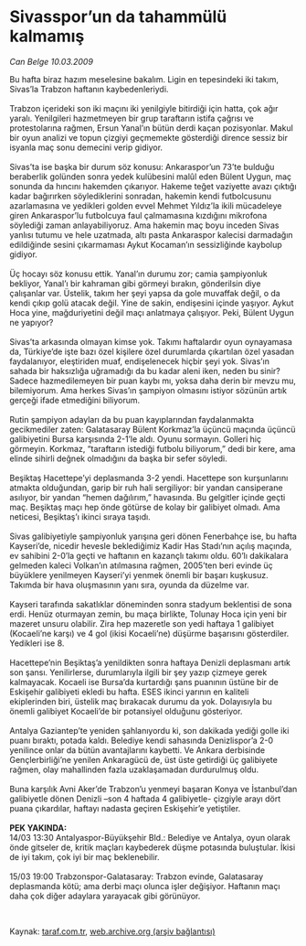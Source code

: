 # Sivasspor’un da tahammülü kalmamış

*Can Belge 10.03.2009*

<div class="taraf_structure_2col_1zq">
<div class="margen_n">



 <p>Bu hafta biraz hazım meselesine bakalım. Ligin en tepesindeki iki takım, Sivas’la Trabzon haftanın kaybedenleriydi. <br/><br/>Trabzon içerideki son iki maçını iki yenilgiyle bitirdiği için hatta, çok ağır yaralı. Yenilgileri hazmetmeyen bir grup taraftarın istifa çağrısı ve protestolarına rağmen, Ersun Yanal’ın bütün derdi kaçan pozisyonlar. Makul bir oyun analizi ve topun çizgiyi geçmemekte gösterdiği dirence sessiz bir isyanla maç sonu demecini verip gidiyor. <br/><br/>Sivas’ta ise başka bir durum söz konusu: Ankaraspor’un 73’te bulduğu beraberlik golünden sonra yedek kulübesini malûl eden Bülent Uygun, maç sonunda da hıncını hakemden çıkarıyor. Hakeme teğet vaziyette avazı çıktığı kadar bağırırken söylediklerini sonradan, hakemin kendi futbolcusunu azarlamasına ve yedikleri golden evvel Mehmet Yıldız’la ikili mücadeleye giren Ankaraspor’lu futbolcuya faul çalmamasına kızdığını mikrofona söylediği zaman anlayabiliyoruz. Ama hakemin maç boyu inceden Sivas yanlısı tutumu ve hele uzatmada, altı pasta Ankaraspor kalecisi darmadağın edildiğinde sesini çıkarmaması Aykut Kocaman’ın sessizliğinde kaybolup gidiyor. <br/><br/>Üç hocayı söz konusu ettik. Yanal’ın durumu zor; camia şampiyonluk bekliyor, Yanal’ı bir kahraman gibi görmeyi bırakın, gönderilsin diye çalışanlar var. Üstelik, takım her şeyi yapsa da gole muvaffak değil, o da kendi çıkıp golü atacak değil. Yine de sakin, endişesini içinde yaşıyor. Aykut Hoca yine, mağduriyetini değil maçı anlatmaya çalışıyor. Peki, Bülent Uygun ne yapıyor? <br/><br/>Sivas’ta arkasında olmayan kimse yok. Takımı haftalardır oyun oynayamasa da, Türkiye’de işte bazı özel kişilere özel durumlarda çıkartılan özel yasadan faydalanıyor, eleştiriden muaf, endişelenecek hiçbir şeyi yok. Sivas’ın sahada bir haksızlığa uğramadığı da bu kadar aleni iken, neden bu sinir? Sadece hazmedilemeyen bir puan kaybı mı, yoksa daha derin bir mevzu mu, bilemiyorum. Ama herkes Sivas’ın şampiyon olmasını istiyor sözünün artık gerçeği ifade etmediğini biliyorum. <br/><br/>Rutin şampiyon adayları da bu puan kayıplarından faydalanmakta gecikmediler zaten: Galatasaray Bülent Korkmaz’la üçüncü maçında üçüncü galibiyetini Bursa karşısında 2-1’le aldı. Oyunu sormayın. Golleri hiç görmeyin. Korkmaz, “taraftarın istediği futbolu biliyorum,” dedi bir kere, ama elinde sihirli değnek olmadığını da başka bir sefer söyledi. <br/><br/>Beşiktaş Hacettepe’yi deplasmanda 3-2 yendi. Hacettepe son kurşunlarını atmakta olduğundan, garip bir ruh hali sergiliyor: bir yandan cansiperane asılıyor, bir yandan “hemen dağılırım,” havasında. Bu gelgitler içinde geçti maç. Beşiktaş maçı hep önde götürse de kolay bir galibiyet olmadı. Ama neticesi, Beşiktaş’ı ikinci sıraya taşıdı. <br/><br/>Sivas galibiyetiyle şampiyonluk yarışına geri dönen Fenerbahçe ise, bu hafta Kayseri’de, nicedir hevesle beklediğimiz Kadir Has Stadı’nın açılış maçında, ev sahibini 2-0’la geçti ve haftanın en kazançlı takımı oldu. 60’lı dakikalara gelmeden kaleci Volkan’ın atılmasına rağmen, 2005’ten beri evinde üç büyüklere yenilmeyen Kayseri’yi yenmek önemli bir başarı kuşkusuz. Takımda bir hava oluşmasının yanı sıra, oyunda da düzelme var. <br/><br/>Kayseri tarafında sakatlıklar döneminden sonra stadyum beklentisi de sona erdi. Henüz oturmayan zemin, bu maça birlikte, Tolunay Hoca için yeni bir mazeret unsuru olabilir. Zira hep mazeretle son yedi haftaya 1 galibiyet (Kocaeli’ne karşı) ve 4 gol (ikisi Kocaeli’ne) düşürme başarısını gösterdiler. Yedikleri ise 8. <br/><br/>Hacettepe’nin Beşiktaş’a yenildikten sonra haftaya Denizli deplasmanı artık son şansı. Yenilirlerse, durumlarıyla ilgili bir şey yazıp çizmeye gerek kalmayacak. Kocaeli ise Bursa’da kurtardığı şans puanının üstüne bir de Eskişehir galibiyeti ekledi bu hafta. ESES ikinci yarının en kaliteli ekiplerinden biri, üstelik maç bırakacak durumu da yok. Dolayısıyla bu önemli galibiyet Kocaeli’de bir potansiyel olduğunu gösteriyor. <br/><br/>Antalya Gaziantep’te yeniden şahlanıyordu ki, son dakikada yediği golle iki puanı bıraktı, potada kaldı. Belediye kendi sahasında Denizlispor’a 2-0 yenilince onlar da bütün avantajlarını kaybetti. Ve Ankara derbisinde Gençlerbirliği’ne yenilen Ankaragücü de, üst üste getirdiği üç galibiyete rağmen, olay mahallinden fazla uzaklaşamadan durdurulmuş oldu. <br/><br/>Buna karşılık Avni Aker’de Trabzon’u yenmeyi başaran Konya ve İstanbul’dan galibiyetle dönen Denizli –son 4 haftada 4 galibiyetle- çizgiyle arayı dört puana çıkardılar, haftayı nadasta geçiren Eskişehir’e yetiştiler. <b><br/><br/>PEK YAKINDA:</b> <br/>14/03 13:30 Antalyaspor-Büyükşehir Bld.: Belediye ve Antalya, oyun olarak önde gitseler de, kritik maçları kaybederek düşme potasında buluştular. İkisi de iyi takım, çok iyi bir maç beklenebilir. <br/><br/>15/03 19:00 Trabzonspor-Galatasaray: Trabzon evinde, Galatasaray deplasmanda kötü; ama derbi maçı olunca işler değişiyor. Haftanın maçı daha çok diğer adaylara yarayacak gibi görünüyor.</p>

<br/>


<div id="taraf_not">
</div>

</div>


</div>

Kaynak: [taraf.com.tr](http://www.taraf.com.tr:80/makale/4423.htm), [web.archive.org (arşiv bağlantısı)](http://web.archive.org/web/20090425172530/http://www.taraf.com.tr:80/makale/4423.htm)
